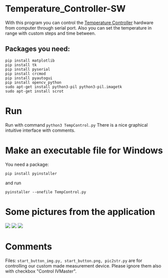# Temperature_Controller-SW

With this program you can control the [Temperature Controller](https://github.com/norbertg1/Temperature_Controller-HW) hardware from computer through serial port. 
Also you can set the temperature in range with custom steps and time between.

## Packages you need:
``` 
pip install matplotlib
pip install tk
pip install pyserial
pip install crcmod
pip install pyautogui
pip install opencv_python
sudo apt-get install python3-pil python3-pil.imagetk
sudo apt-get install scrot
``` 
# Run 
Run with command ``` python3 TempControl.py ``` 
There is a nice graphical intuitive interface with comments.

# Make an executable file for Windows

You need a package: 

```pip install pyinstaller```

and run 

```pyinstaller --onefile TempControl.py```

# Some pictures from the application

<img src="img/Temperature Controller.jpg" alt=" ">


<img src="img/MeasureRange.jpg" alt=" "> 
<img src="img/Settings.jpg" alt=" "> 



# Comments

Files: ```start_button_img.py, start_button.png, pic2str.py``` are for controlling our custom made measurement device. Please ignore them also with checkbox "Control IVMaster".